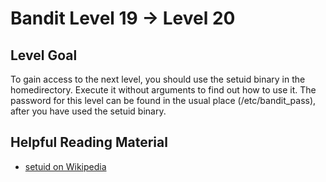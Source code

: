 Bandit Level 19 &rarr; Level 20
===============================

Level Goal
----------

To gain access to the next level, you should use the setuid binary in
the homedirectory. Execute it without arguments to find out how to use
it. The password for this level can be found in the usual place
(/etc/bandit\_pass), after you have used the setuid binary.

Helpful Reading Material
------------------------

-   [setuid on Wikipedia](http://en.wikipedia.org/wiki/Setuid)
